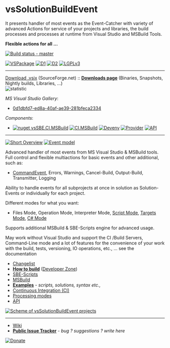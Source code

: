# vsSolutionBuildEvent

It presents handler of most events as the Event-Catcher with variety of advanced Actions for service of your projects and libraries, the build processes and processes at runtime from Visual Studio and MSBuild Tools.

**Flexible actions for all ...**

[![Build status - master](https://ci.appveyor.com/api/projects/status/l38xn0j2c5an28e1/branch/master?svg=true)](https://ci.appveyor.com/project/3Fs/vssolutionbuildevent/branch/master)

[![VSPackage](http://vssbe.r-eg.net/etc/badges/VSPackage.svg)](http://vssbe.r-eg.net/Changelist/#vsix) [![D1](https://img.shields.io/sourceforge/dm/vssbe.svg)](https://sourceforge.net/projects/vssbe/files/latest/download) [![D2](https://img.shields.io/sourceforge/dt/vssbe.svg)](https://sourceforge.net/projects/vssbe/files/latest/download) [![LGPLv3](http://vssbe.r-eg.net/etc/badges/License.svg)](http://vssbe.r-eg.net/License/) 

-------
[Download .vsix](http://visualstudiogallery.msdn.microsoft.com/0d1dbfd7-ed8a-40af-ae39-281bfeca2334/referral/118151) (SourceForge.net) :: **[Downloads page](http://vssbe.r-eg.net/Downloads/)** (Binaries, Snapshots, Nightly builds, Libraries, ...)                    
![statistic](http://vssbe.sourceforge.net/stat/)

*MS Visual Studio Gallery*:

* [0d1dbfd7-ed8a-40af-ae39-281bfeca2334](http://visualstudiogallery.msdn.microsoft.com/0d1dbfd7-ed8a-40af-ae39-281bfeca2334/)

*Components*:

* [![nuget vsSBE.CI.MSBuild](https://img.shields.io/nuget/v/vsSBE.CI.MSBuild.svg)](https://www.nuget.org/packages/vsSBE.CI.MSBuild/) [![CI.MSBuild](http://vssbe.r-eg.net/etc/badges/CI.MSBuild.svg)](http://vssbe.r-eg.net/Changelist/#cim) [![Devenv](http://vssbe.r-eg.net/etc/badges/Devenv.svg)](http://vssbe.r-eg.net/Changelist/#devenv)  [![Provider](http://vssbe.r-eg.net/etc/badges/Provider.svg)](http://vssbe.r-eg.net/Changelist/#provider) [![API](http://vssbe.r-eg.net/etc/badges/API.svg)](http://vssbe.r-eg.net/Changelist/#api)

-------
[![Short Overview](http://vssbe.r-eg.net/doc/Resources/examples/overview-youtube.png)](http://youtu.be/FX5GiMX0ulI) 
[![Event model](http://vssbe.r-eg.net/doc/Resources/events_model_small.png)](http://vssbe.r-eg.net/doc/Scheme/#model-of-events)

Advanced handler of most events from MS Visual Studio & MSBuild tools. Full control and flexible multiactions for basic events and other additional, such as:

* [CommandEvent](http://vssbe.r-eg.net/doc/Events/CommandEvent/), Errors, Warnings, Cancel-Build, Output-Build, Transmitter, Logging

Ability to handle events for all subprojects at once in solution as Solution-Events or individually for each project.

Different modes for what you want:

* Files Mode, Operation Mode, Interpreter Mode, [Script Mode](http://vssbe.r-eg.net/doc/Modes/Script/), [Targets Mode](http://vssbe.r-eg.net/doc/Modes/Targets/), [C# Mode](http://vssbe.r-eg.net/doc/Modes/CSharp/)

Supports additional MSBuild & SBE-Scripts engine for advanced usage.

May work without Visual Studio and support the CI /Build Servers, Command-Line mode and a lot of features for the convenience of your work with the build, tests, versioning, IO operations, etc., ... see the documentation


* [Changelist](http://vssbe.r-eg.net/Changelist/)
* **[How to build](http://vssbe.r-eg.net/doc/Dev/How%20to%20build/)** ([Developer Zone](http://vssbe.r-eg.net/doc/Dev/))
* [SBE-Scripts](http://vssbe.r-eg.net/doc/Scripts/SBE-Scripts/)
* [MSBuild](http://vssbe.r-eg.net/doc/Scripts/MSBuild/)
* **[Examples](http://vssbe.r-eg.net/doc/Examples/)** *- scripts, solutions, syntax etc.,*
* [Continuous Integration (CI)](http://vssbe.r-eg.net/doc/CI/)
* [Processing modes](http://vssbe.r-eg.net/doc/Modes/)
* [API](http://vssbe.r-eg.net/doc/API/)

[![Scheme of vsSolutionBuildEvent projects](http://vssbe.r-eg.net/doc/Resources/scheme.png)](http://vssbe.r-eg.net/doc/Scheme/)

-------
* [Wiki](http://vssbe.r-eg.net/)
* **[Public Issue Tracker](https://bitbucket.org/3F/vssolutionbuildevent/issues)** - *bug ? suggestions ? write here*

[![Donate](https://www.paypalobjects.com/en_US/i/btn/btn_donate_SM.gif)](https://www.paypal.com/cgi-bin/webscr?cmd=_donations&business=entry%2ereg%40gmail%2ecom&lc=US&item_name=3F%2dOpenSource%20%5b%20github%2ecom%2f3F&currency_code=USD&bn=PP%2dDonationsBF%3abtn_donate_SM%2egif%3aNonHosted)